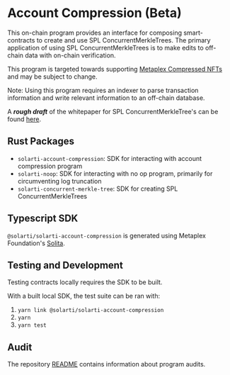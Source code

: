 # Account Compression (Beta)

This on-chain program provides an interface for composing smart-contracts to create and use
SPL ConcurrentMerkleTrees. The primary application of using SPL ConcurrentMerkleTrees is
to make edits to off-chain data with on-chain verification.

This program is targeted towards supporting [Metaplex Compressed NFTs](https://github.com/metaplex-foundation/metaplex-program-library/tree/master/bubblegum) and may be subject to change.

Note: Using this program requires an indexer to parse transaction information and write relevant information to an off-chain database.

A _**rough draft**_ of the whitepaper for SPL ConcurrentMerkleTree's can be found [here](https://drive.google.com/file/d/1BOpa5OFmara50fTvL0VIVYjtg-qzHCVc/view).

## Rust Packages

-   `solarti-account-compression`: SDK for interacting with account compression program
-   `solarti-noop`: SDK for interacting with no op program, primarily for circumventing log truncation
-   `solarti-concurrent-merkle-tree`: SDK for creating SPL ConcurrentMerkleTrees

## Typescript SDK

`@solarti/solarti-account-compression` is generated using Metaplex Foundation's [Solita](https://github.com/metaplex-foundation/solita/).

## Testing and Development

Testing contracts locally requires the SDK to be built.

With a built local SDK, the test suite can be ran with:

1. `yarn link @solarti/solarti-account-compression`
2. `yarn`
3. `yarn test`

## Audit

The repository [README](https://github.com/miraland-labs/miraland-program-library#audits)
contains information about program audits.
